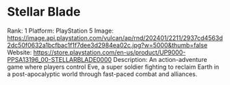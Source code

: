 # Stellar Blade

Rank: 1
Platform: PlayStation 5
Image: https://image.api.playstation.com/vulcan/ap/rnd/202401/2211/2937cd4563d2dc50f0632a1bcfbac1f1f7dee3d2984ea02c.jpg?w=5000&thumb=false
Website: https://store.playstation.com/en-us/product/UP9000-PPSA13196_00-STELLARBLADE0000
Description: An action-adventure game where players control Eve, a super soldier fighting to reclaim Earth in a post-apocalyptic world through fast-paced combat and alliances.
